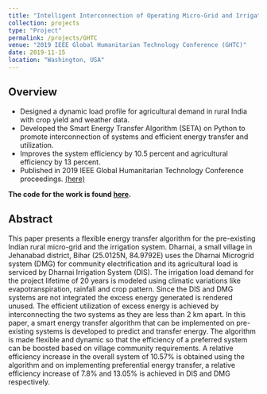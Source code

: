 ```yaml
---
title: "Intelligent Interconnection of Operating Micro-Grid and Irrigation System in Dharnai - A Rural Indian Scenario"
collection: projects
type: "Project"
permalink: /projects/GHTC
venue: "2019 IEEE Global Humanitarian Technology Conference (GHTC)"
date: 2019-11-15
location: "Washington, USA"
---
```


## Overview

*	Designed a dynamic load profile for agricultural demand in rural India with crop yield and weather data.
*	Developed the Smart Energy Transfer Algorithm (SETA) on Python to promote interconnection of systems and efficient energy transfer and utilization.
*	Improves the system efficiency by 10.5 percent and agricultural efficiency by 13 percent.
*	Published in 2019 IEEE Global Humanitarian Technology Conference proceedings. [(here)](https://ieeexplore.ieee.org/abstract/document/9033013)

**The code for the work is found [here](https://github.com/marjerie/Interconnection-of-Microgrid-and-Irrigation-System).**

## Abstract

This paper presents a flexible energy transfer algorithm for the pre-existing Indian rural micro-grid and the irrigation system. Dharnai, a small village in Jehanabad district, Bihar (25.0125N, 84.9792E) uses the Dharnai Microgrid system (DMG) for community electrification and its agricultural load is serviced by Dharnai Irrigation System (DIS). The irrigation load demand for the project lifetime of 20 years is modeled using climatic variations like evapotranspiration, rainfall and crop pattern. Since the DIS and DMG systems are not integrated the excess energy generated is rendered unused. The efficient utilization of excess energy is achieved by interconnecting the two systems as they are less than 2 km apart. In this paper, a smart energy transfer algorithm that can be implemented on pre-existing systems is developed to predict and transfer energy. The algorithm is made flexible and dynamic so that the efficiency of a preferred system can be boosted based on village community requirements. A relative efficiency increase in the overall system of 10.57% is obtained using the algorithm and on implementing preferential energy transfer, a relative efficiency increase of 7.8% and 13.05% is achieved in DIS and DMG respectively.

